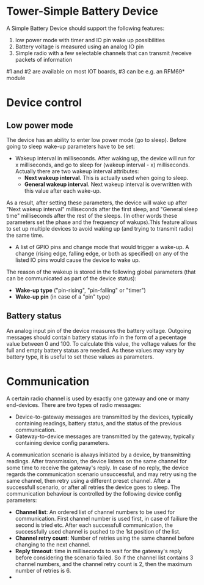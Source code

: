 # Tower-Simple Battery Device
A Simple Battery Device should support the following features:
1. low power mode with timer and IO pin wake up possibilities
2. Battery voltage is measured using an analog IO pin
3. Simple radio with a few selectable channels that can transmit /receive packets of information

#1 and #2 are available on most IOT boards, #3 can be e.g. an RFM69* module

Device control
==============

Low power mode
--------------
The device has an ability to enter low power mode (go to sleep). Before going to sleep wake-up parameters have to be set:
- Wakeup interval in milliseconds. After waking up, the device will run for x milliseconds, and go to sleep for (wakeup interval - x) milliseconds. Actually there are two wakeup interval attributes:
  - **Next wakeup interval**. This is actually used when going to sleep.
  - **General wakeup interval**.  Next wakeup interval is overwritten with this value after each wake-up.

As a result, after setting these parameters, the device will wake up after "Next wakeup interval" milliseconds after the first sleep, and "General sleep time" milliseconds after the rest of the sleeps. (In other words these parameters set the phase and the frequency of wakups).This feature allows to set up multiple devices to avoid waking up (and trying to transmit radio) the same time.
- A list of GPIO pins and change mode that would trigger a wake-up. A change (rising edge, falling edge, or both as specified) on any of the listed IO pins would cause the device to wake up.

The reason of the wakeup is stored in the following global parameters (that can be communicated as part of the device status):
- **Wake-up type** ("pin-rising", "pin-falling" or "timer")
- **Wake-up pin** (in case of a "pin" type)
  
Battery status
--------------
An analog input pin of the device measures the battery voltage. Outgoing messages should contain battery status info in the form of a pecentage value between 0 and 100. To calculate this value, the voltage values for the full and empty battery status are needed. As these values may vary by battery type, it is useful to set these values as parameters.

Communication
=============
A certain radio channel is used by exactly one gateway and one or many end-devices. There are two types of radio messages:
- Device-to-gateway messages are transmitted by the devices, typically containing readings, battery status, and the status of the previous communication.
- Gateway-to-device messages are transmitted by the gateway, typically containing device config parameters.

A communication scenario is always initiated by a device, by transmitting readings. After transmission, the device listens on the same channel for some time to receive the gateway's reply. In case of no reply, the device regards the communication scenario unsuccessful, and may retry using the same channel, then retry using a different preset channel. After a successfull scenario, or after all retries the device goes to sleep. The communication behaviour is controlled by the following device config parameters:
- **Channel list**: An ordered list of channel numbers to be used for communication. First channel number is used first, in case of failiure the second is tried etc. After each successfull communication, the successfully used channel is pushed to the 1st position of the list.
- **Channel retry count**: Number of retries using the same channel before changing to the next channel.
- **Reply timeout**: time in milliseconds to wait for the gateway's reply before considering the scenario failed.
So if the channel list contains 3 channel numbers, and the channel retry count is 2, then the maximum number of retries is 6.
- 
